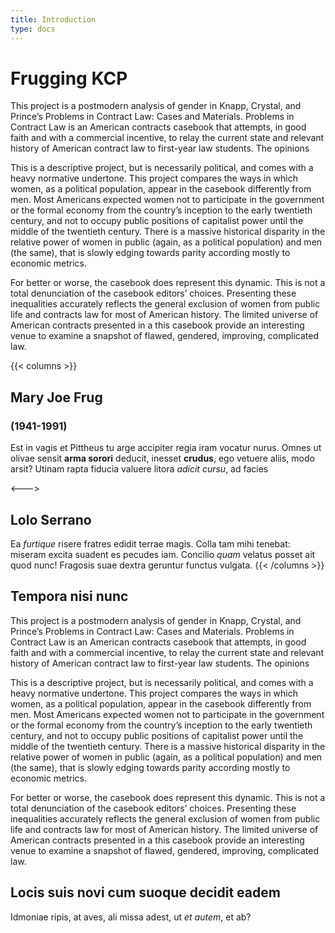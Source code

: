 ```yaml
---
title: Introduction
type: docs
---
```


# Frugging KCP

This project is a postmodern analysis of gender in Knapp, Crystal, and Prince’s Problems in Contract Law: Cases and Materials. Problems in Contract Law is an American contracts casebook that attempts, in good faith and with a commercial incentive, to relay the current state and relevant history of American contract law to first-year law students. The opinions 

This is a descriptive project, but is necessarily political, and comes with a heavy normative undertone. This project compares the ways in which women, as a political population, appear in the casebook differently from men. Most Americans expected women not to participate in the government or the formal economy from the country’s inception to the early twentieth century, and not to occupy public positions of capitalist power until the middle of the twentieth century. There is a massive historical disparity in the relative power of women in public   (again, as a political population) and men (the same), that is slowly edging towards parity according mostly to economic metrics. 

For better or worse, the casebook does represent this dynamic. This is not a total denunciation of the casebook editors’ choices. Presenting these inequalities accurately reflects the general exclusion of women from public life and contracts law for most of American history. The limited universe of American contracts presented in a this casebook provide an interesting venue to examine a snapshot of flawed, gendered, improving, complicated law.  

{{< columns >}}
## Mary Joe Frug 
### (1941-1991)

Est in vagis et Pittheus tu arge accipiter regia iram vocatur nurus. Omnes ut
olivae sensit **arma sorori** deducit, inesset **crudus**, ego vetuere aliis,
modo arsit? Utinam rapta fiducia valuere litora _adicit cursu_, ad facies

<--->

## Lolo Serrano

Ea _furtique_ risere fratres edidit terrae magis. Colla tam mihi tenebat:
miseram excita suadent es pecudes iam. Concilio _quam_ velatus posset ait quod
nunc! Fragosis suae dextra geruntur functus vulgata.
{{< /columns >}}


## Tempora nisi nunc

This project is a postmodern analysis of gender in Knapp, Crystal, and Prince’s Problems in Contract Law: Cases and Materials. Problems in Contract Law is an American contracts casebook that attempts, in good faith and with a commercial incentive, to relay the current state and relevant history of American contract law to first-year law students. The opinions 

This is a descriptive project, but is necessarily political, and comes with a heavy normative undertone. This project compares the ways in which women, as a political population, appear in the casebook differently from men. Most Americans expected women not to participate in the government or the formal economy from the country’s inception to the early twentieth century, and not to occupy public positions of capitalist power until the middle of the twentieth century. There is a massive historical disparity in the relative power of women in public   (again, as a political population) and men (the same), that is slowly edging towards parity according mostly to economic metrics. 

For better or worse, the casebook does represent this dynamic. This is not a total denunciation of the casebook editors’ choices. Presenting these inequalities accurately reflects the general exclusion of women from public life and contracts law for most of American history. The limited universe of American contracts presented in a this casebook provide an interesting venue to examine a snapshot of flawed, gendered, improving, complicated law.  
## Locis suis novi cum suoque decidit eadem

Idmoniae ripis, at aves, ali missa adest, ut _et autem_, et ab?
